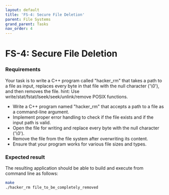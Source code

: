 ```yaml
---
layout: default
title: 'FS-4: Secure File Deletion'
parent: File Systems
grand_parent: Tasks
nav_order: 4
---
```


# FS-4: Secure File Deletion

### Requirements 
Your task is to write a C++ program called "hacker_rm" that takes a path to a file as input, replaces every byte in that file with the null character ('\0'), and then removes the file.
hint: Use write/stat/fstat/lseek/seek/unlink/remove POSIX functions.

- Write a C++ program named "hacker_rm" that accepts a path to a file as a command-line argument.
- Implement proper error handling to check if the file exists and if the input path is valid.
- Open the file for writing and replace every byte with the null character ('\0').
- Remove the file from the file system after overwriting its content.
- Ensure that your program works for various file sizes and types.

### Expected result

The resulting application should be able to build and execute from command line as follows:

```sh
make
./hacker_rm file_to_be_completely_removed
```
